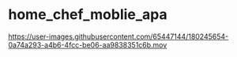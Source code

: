 # home_chef_moblie_apa



https://user-images.githubusercontent.com/65447144/180245654-0a74a293-a4b6-4fcc-be06-aa9838351c6b.mov

